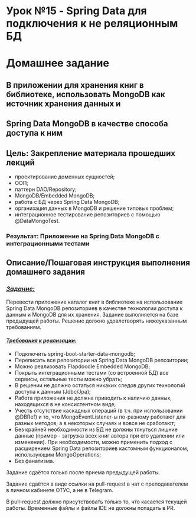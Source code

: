 # Урок №15 - Spring Data для подключения к не реляционным БД

# Домашнее задание

## В приложении для хранения книг в библиотеке, использовать MongoDB как источник хранения данных и

## Spring Data MongoDB в качестве способа доступа к ним

## Цель: Закрепление материала прошедших лекций

- проектирование доменных сущностей;
- ООП;
- паттерн DAO/Repository;
- MongoDB/Embedded MongoDB;
- работа с БД через Spring Data MongoDB;
- организация данных в MongoDB и решение типовых проблем;
- интеграционное тестирование репозиториев с помощью @DataMongoTest.

### Результат: Приложение на Spring Data MongoDB с интеграционными тестами

## Описание/Пошаговая инструкция выполнения домашнего задания

### <i><u>Задание:</u></i>

Перевести приложение каталог книг в библиотеке на использование Spring Data MongoDB репозиториев в качестве технологии
доступа к данным и MongoDB для их хранения. Задание выполняется на базе предыдущей работы.
Решение должно удовлетворять нижеуказанным требованиям.

#### <i><u>Требования к реализации:</u></i>

- Подключить spring-boot-starter-data-mongodb;
- Переписать все репозитории на Spring Data MongoDB репозитории;
- Можно реализовать Flapdoodle Embedded MongoDB;
- Покрыть интеграционными тестами (со встроенной БД) все сервисы, остальные тесты можно убрать;
- В решении не должно остаться никаких следов других технологий доступа к данным (Jdbc/Jpa);
- Работа приложения не должна приводить к наличию данных, находящихся в не консистентном виде;
- Учесть отсутствие каскадных операций (в т.ч. при использовании @DBRef) и то, что MongoEventListener-ы по-разному
  работают для разных методов, а в некоторых случаях и вовсе не сработают;
- Без крайней необходимости из БД не должны тянуться лишние данные (пример - загрузка всех книг автора при его удалении
  или изменении). При необходимости, можно применить подход с расширением Spring Data репозиториев кастомным
  функционалом,
  использующим MongoOperations;
- Без фанатизма.

Задание сдаётся только после приема предыдущей работы.

Задание сдаётся в виде ссылки на pull-request в чат с преподавателем в личном кабинете ОТУС, а не в Telegram.

В pull-request должно присутствовать только то, что касается текущей работы.
Временные файлы и файлы IDE не должны попадать в PR.
